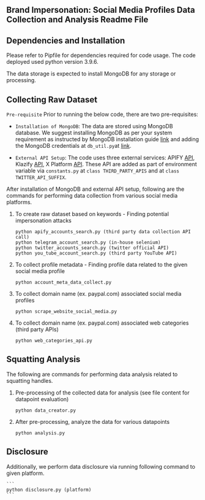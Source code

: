 ##  Brand Impersonation: Social Media Profiles Data Collection and Analysis Readme File
## Dependencies and Installation

Please refer to Pipfile for dependencies required for code usage. The code deployed used python version 3.9.6.

The data storage is expected to install MongoDB for any storage or processing.

## Collecting Raw Dataset

`` Pre-requisite ``
Prior to running the below code, there are two pre-requisites:

* `Installation of MongoDB`: The data are stored using MongoDB database. We suggest installing MongoDB as per your system requirement as instructed by MongoDB installation guide [link](https://www.mongodb.com/docs/manual/administration/install-community/) and adding the MongoDB credentials at ``db_util.py``at [link](https://github.com/CISPA-SysSec/brand_impersonation/blob/master/code/accounts_collection_and_analysis/db_util.py#L11).

* `External API Setup`: The code uses three external services: APIFY [API](https://apify.com/), Klazify [API](https://www.klazify.com/), X Platform [API](https://developer.x.com/en/docs/twitter-api). These API are added as part of environment variable via `constants.py` at `class THIRD_PARTY_APIS` and at `class TWITTER_API_SUFFIX`.

After installation of MongoDB and external API setup, following are the commands for performing data collection from various social media platforms.

1. To create raw dataset based on keywords - Finding potential impersonation attacks

    ```
    python apify_accounts_search.py (third party data collection API call)
    python telegram_account_search.py (in-house selenium)
    python twitter_accounts_search.py (twitter official API)
    python you_tube_account_search.py (third party YouTube API)
    ```
2. To collect profile metadata - Finding profile data related to the given social media profile
    
    ```
    python account_meta_data_collect.py
    ```

3. To collect domain name (ex. paypal.com) associated social media profiles

    ```
    python scrape_website_social_media.py
    ```
4. To collect domain name (ex. paypal.com) associated web categories (third party APIs)

    ```
    python web_categories_api.py
    ```

## Squatting Analysis 

The following are commands for performing data analysis related to squatting handles.

1. Pre-processing of the collected data for analysis (see file content for datapoint evaluation)  
    ```
    python data_creator.py 
    ```

2. After pre-processing, analyze the data for various datapoints

    ```
    python analysis.py
    ```

## Disclosure 
Additionally, we perform data disclosure via running following command to given platform.

    ```
    python disclosure.py (platform)
    ```